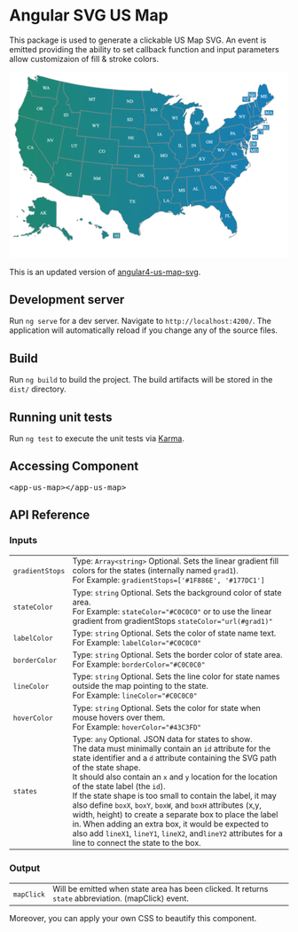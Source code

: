 # Angular SVG US Map

This package is used to generate a clickable US Map SVG.  An event is emitted providing the ability to set callback function and input parameters allow customizaion of fill & stroke colors.

![usmap](/src/assets/screenshot.png)

This is an updated version of [angular4-us-map-svg](https://github.com/bharat20185/angular4-us-map-svg).

## Development server

Run `ng serve` for a dev server. Navigate to `http://localhost:4200/`. The application will automatically reload if you change any of the source files.

## Build

Run `ng build` to build the project. The build artifacts will be stored in the `dist/` directory.

## Running unit tests

Run `ng test` to execute the unit tests via [Karma](https://karma-runner.github.io).

## Accessing Component

<pre>&lt;app-us-map&gt;&lt;/app-us-map&gt;</pre>

## API Reference

### Inputs

|||
|-|-|
| `gradientStops`  | Type: `Array<string>` Optional. Sets the linear gradient fill colors for the states (internally named `grad1`).<br>For Example: `gradientStops=['#1F886E', '#177DC1']`     |
| `stateColor`     | Type: `string` Optional. Sets the background color of state area.<br>For Example: `stateColor="#C0C0C0"` or to use the linear gradient from gradientStops `stateColor="url(#grad1)"` |
| `labelColor`     | Type: `string` Optional. Sets the color of state name text.<br>For Example: `labelColor="#C0C0C0"`       |
| `borderColor`    | Type: `string` Optional. Sets the border color of state area.<br>For Example: `borderColor="#C0C0C0"`     |
| `lineColor`      | Type: `string` Optional. Sets the line color for state names outside the map pointing to the state.<br>For Example: `lineColor="#C0C0C0"`     |
| `hoverColor`     | Type: `string` Optional. Sets the color for state when mouse hovers over them.<br>For Example: `hoverColor="#43C3FD"`     |
| `states`     | Type: `any` Optional. JSON data for states to show.<br>The data must minimally contain an `id` attribute for the state identifier and a `d` attribute containing the SVG path of the state shape.<br>It should also contain an `x` and `y` location for the location of the state label (the `id`).<br>If the state shape is too small to contain the label, it may also define `boxX`, `boxY`, `boxW`, and `boxH` attributes (x,y, width, height) to create a separate box to place the label in. When adding an extra box, it would be expected to also add `lineX1`, `lineY1`, `lineX2`, and`lineY2` attributes for a line to connect the state to the box.       |


### Output
|||
|-|-|
| `mapClick` | Will be emitted when state area has been clicked. It returns `state` abbreviation. (mapClick) event. |

Moreover, you can apply your own CSS to beautify this component.

